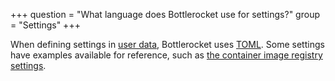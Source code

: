 +++
question = "What language does Bottlerocket use for settings?"
group = "Settings"
+++

When defining settings in [user data](https://github.com/bottlerocket-os/bottlerocket#using-user-data), Bottlerocket uses [TOML](https://learnxinyminutes.com/docs/toml/).
Some settings have examples available for reference, such as [the container image registry settings](https://github.com/bottlerocket-os/bottlerocket#container-image-registry-settings).
